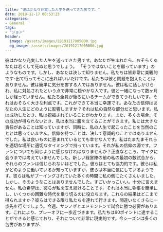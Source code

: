 ```yaml
---
title: "彼はかなり充実した人生を送ってきた男です。"
date: 2019-12-17 00:53:23
categories:
- General
tags:
- "ジョン"
header:
  image: /assets/images/20191217005000.jpg
  og_image: /assets/images/20191217005000.jpg
---
```


彼はかなり充実した人生を送ってきた男です。あなたが生まれたら、おそらくあなたは若くして死ぬと思うでしょう。 「そうではないことを願っています」のようなものです。しかし、あなたは決して知りません。私たちは皆非常に楽観的です-出て行ってそこに出ればいいだけです。私たちは彼と問題を抱えたことはありません。彼は簡単に気分を害する人ではありません。彼は私に話しかけられ、私に対処されたという点で非常に穏やかな人です。彼と一緒になって数ヶ月しか経っていません。私たち全員が後ろにいるチームができてうれしいです。それはおそらく大きな利点です。これができて本当に幸運です。あなたの信仰はあなたの人生にどのように影響しますか？それは私の自然な部分だと思います。私は成功したとき、私は祝福されていることがわかります。また、多くの場合、その成功が得られないとき、私は本当に腹を立てることができます。私には大きな責任があることは知っていますが、同時に、私の人生で起こったことを当然のこととは思っていません。信仰を持つことは、決して意識的なことではありませんでした。私は良いものに恵まれているとても幸せな人です。私はたまたまそれらを適切な場所に適切なタイミングで持っています。それが私の信仰の源です。ファンについても同じように感じなければなりませんか？正直なところ、マイクに会うまでは考えていませんでした。新しい経営陣の前の私の最初の数試合から、それらのファンは信じられないほどでした。彼らはとても協力的です。彼らは私がどのように働いているか知っていますが、彼らは本当に気にしているようです。彼らは私がブーイングされていた多くの時間に私の側にたくさんいました。しかし、そのようなことはありませんでした。すごいかっこいい。十分に言えません。私の希望は、彼らが私を支え続けることです。それは本当に物事を簡単にし、いくつかの困難な時代を乗り切るのに役立ちます。これらの結果はどこまで得られますか？彼らはできる限り私たちを連れて行きます。間違いなくさらに一歩先を行くでしょう。今週、サンノゼとエドモントンで試合に勝つ必要があります。これにより、プレーオフに一歩近づきます。私たちは60ポイントに達することができると感じており、それについて非常に現実的です。今シーズンは多くの苦労がありますが、
